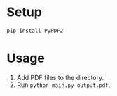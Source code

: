 # Setup
```
pip install PyPDF2
```

# Usage
1. Add PDF files to the directory.
2. Run `python main.py output.pdf`.
